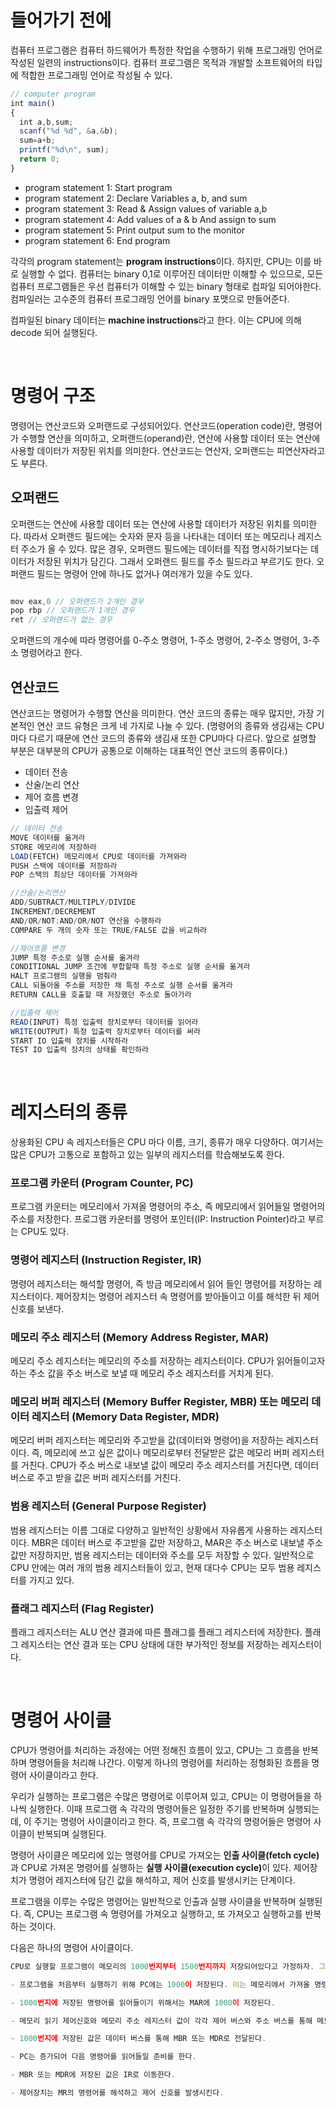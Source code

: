 # 들어가기 전에

컴퓨터 프로그램은 컴퓨터 하드웨어가 특정한 작업을 수행하기 위해 프로그래밍 언어로 작성된 일련의 instructions이다. 컴퓨터 프로그램은 목적과 개발할 소프트웨어의 타입에 적합한 프로그래밍 언어로 작성될 수 있다.

```js
// computer program
int main()
{
  int a,b,sum;
  scanf("%d %d", &a,&b);
  sum=a+b;
  printf("%d\n", sum);
  return 0;
}
```

- program statement 1: Start program
- program statement 2: Declare Variables a, b, and sum
- program statement 3: Read & Assign values of variable a,b
- program statement 4: Add values of a & b And assign to sum
- program statement 5: Print output sum to the monitor
- program statement 6: End program

각각의 program statement는 <b>program instructions</b>이다. 하지만, CPU는 이를 바로 실행할 수 없다. 컴퓨터는 binary 0,1로 이루어진 데이터만 이해할 수 있으므로, 모든 컴퓨터 프로그램들은 우선 컴퓨터가 이해할 수 있는 binary 형태로 컴파일 되어야한다. 컴파일러는 고수준의 컴퓨터 프로그래밍 언어를 binary 포맷으로 만들어준다.

컴파일된 binary 데이터는 <b>machine instructions</b>라고 한다. 이는 CPU에 의해 decode 되어 실행된다.

<br>

# 명령어 구조

명령어는 연산코드와 오퍼랜드로 구성되어있다. 연산코드(operation code)란, 명령어가 수행할 연산을 의미하고, 오퍼랜드(operand)란, 연산에 사용할 데이터 또는 연산에 사용할 데이터가 저장된 위치를 의미한다. 연산코드는 연산자, 오퍼랜드는 피연산자라고도 부른다.

## 오퍼랜드

오퍼랜드는 연산에 사용할 데이터 또는 연산에 사용할 데이터가 저장된 위치를 의미한다. 따라서 오퍼랜드 필드에는 숫자와 문자 등을 나타내는 데이터 또는 메모리나 레지스터 주소가 올 수 있다. 많은 경우, 오퍼랜드 필드에는 데이터를 직접 명시하기보다는 데이터가 저장된 위치가 담긴다. 그래서 오퍼랜드 필드를 주소 필드라고 부르기도 한다. 오퍼랜드 필드는 명령어 안에 하나도 없거나 여러개가 있을 수도 있다.

```js

mov eax,0 // 오퍼랜드가 2개인 경우
pop rbp // 오퍼랜드가 1개인 경우
ret // 오퍼랜드가 없는 경우
```

오퍼랜드의 개수에 따라 명령어를 0-주소 명령어, 1-주소 명령어, 2-주소 명령어, 3-주소 명령어라고 한다.

## 연산코드

연산코드는 명령어가 수행할 연산을 의미한다. 연산 코드의 종류는 매우 많지만, 가장 기본적인 연산 코드 유형은 크게 네 가지로 나눌 수 있다. (명령어의 종류와 생김새는 CPU마다 다르기 때문에 연산 코드의 종류와 생김새 또한 CPU마다 다르다. 앞으로 설명할 부분은 대부분의 CPU가 공통으로 이해하는 대표적인 연산 코드의 종류이다.)

- 데이터 전송
- 산술/논리 연산
- 제어 흐름 변경
- 입출력 제어

```js
// 데이터 전송
MOVE 데이터를 옮겨라
STORE 메모리에 저장하라
LOAD(FETCH) 메모리에서 CPU로 데이터를 가져와라
PUSH 스택에 데이터를 저장하라
POP 스택의 최상단 데이터를 가져와라

//산술/논리연산
ADD/SUBTRACT/MULTIPLY/DIVIDE
INCREMENT/DECREMENT
AND/OR/NOT:AND/OR/NOT 연산을 수행하라
COMPARE 두 개의 숫자 또는 TRUE/FALSE 값을 비교하라

//제어흐름 변경
JUMP 특정 주소로 실행 순서를 옮겨라
CONDITIONAL JUMP 조건에 부합할때 특정 주소로 실행 순서를 옮겨라
HALT 프로그램의 실행을 멈춰라
CALL 되돌아올 주소를 저장한 채 특정 주소로 실행 순서를 옮겨라
RETURN CALL을 호출할 때 저장했던 주소로 돌아가라

//입출력 제어
READ(INPUT) 특정 입출력 장치로부터 데이터를 읽어라
WRITE(OUTPUT) 특정 입출력 장치로부터 데이터를 써라
START IO 입출력 장치를 시작하라
TEST IO 입출력 장치의 상태를 확인하라
```

<br>

# 레지스터의 종류

상용화된 CPU 속 레지스터들은 CPU 마다 이름, 크기, 종류가 매우 다양하다. 여기서는 많은 CPU가 고통으로 포함하고 있는 일부의 레지스터를 학습해보도록 한다.

### 프로그램 카운터 (Program Counter, PC)

프로그램 카운터는 메모리에서 가져올 명령어의 주소, 즉 메모리에서 읽어들일 명령어의 주소를 저장한다. 프로그램 카운터를 명령어 포인터(IP: Instruction Pointer)라고 부르는 CPU도 있다.

### 명령어 레지스터 (Instruction Register, IR)

명령어 레지스터는 해석할 명령어, 즉 방금 메모리에서 읽어 들인 명령어를 저장하는 레지스터이다. 제어장치는 명령어 레지스터 속 명령어를 받아들이고 이를 해석한 뒤 제어 신호를 보낸다.

### 메모리 주소 레지스터 (Memory Address Register, MAR)

메모리 주소 레지스터는 메모리의 주소를 저장하는 레지스터이다. CPU가 읽어들이고자 하는 주소 값을 주소 버스로 보낼 때 메모리 주소 레지스터를 거치게 된다.

### 메모리 버퍼 레지스터 (Memory Buffer Register, MBR) 또는 메모리 데이터 레지스터 (Memory Data Register, MDR)

메모리 버퍼 레지스터는 메모리와 주고받을 값(데이터와 명령어)을 저장하는 레지스터이다. 즉, 메모리에 쓰고 싶은 값이나 메모리로부터 전달받은 값은 메모리 버퍼 레지스터를 거친다. CPU가 주소 버스로 내보낼 값이 메모리 주소 레지스터를 거친다면, 데이터 버스로 주고 받을 값은 버퍼 레지스터를 거친다.

### 범용 레지스터 (General Purpose Register)

범용 레지스터는 이름 그대로 다양하고 일반적인 상황에서 자유롭게 사용하는 레지스터이다. MBR은 데이터 버스로 주고받을 값만 저장하고, MAR은 주소 버스로 내보낼 주소값만 저장하지만, 범용 레지스터는 데이터와 주소를 모두 저장할 수 있다. 일반적으로 CPU 안에는 여러 개의 범용 레지스터들이 있고, 현재 대다수 CPU는 모두 범용 레지스터를 가지고 있다.

### 플래그 레지스터 (Flag Register)

플래그 레지스터는 ALU 연산 결과에 따른 플래그를 플래그 레지스터에 저장한다. 플래그 레지스터는 연산 결과 또는 CPU 상태에 대한 부가적인 정보를 저장하는 레지스터이다.

<br>

# 명령어 사이클

CPU가 명령어를 처리하는 과정에는 어떤 정해진 흐름이 있고, CPU는 그 흐름을 반복하며 명령어들을 처리해 나간다. 이렇게 하나의 명령어를 처리하는 정형화된 흐름을 명령어 사이클이라고 한다.

우리가 실행하는 프로그램은 수많은 명령어로 이루어져 있고, CPU는 이 명령어들을 하나씩 실행한다. 이때 프로그램 속 각각의 명령어들은 일정한 주기를 반복하며 실행되는데, 이 주기는 명령어 사이클이라고 한다. 즉, 프로그램 속 각각의 명령어들은 명령어 사이클이 반복되며 실행된다.

명령어 사이클은 메모리에 있는 명령어를 CPU로 가져오는 <b>인출 사이클(fetch cycle)</b>과 CPU로 가져온 명령어를 실행하는 <b>실행 사이클(execution cycle)</b>이 있다. 제어장치가 명령어 레지스터에 담긴 값을 해석하고, 제어 신호를 발생시키는 단계이다.

프로그램을 이루는 수많은 명령어는 일반적으로 인출과 실행 사이클을 반복하며 실행된다. 즉, CPU는 프로그램 속 명령어를 가져오고 실행하고, 또 가져오고 실행하고를 반복하는 것이다.

다음은 하나의 명령어 사이클이다.

```js
CPU로 실행할 프로그램이 메모리의 1000번지부터 1500번지까지 저장되어있다고 가정하자. 그리고 1000번지에는 1102(2)이 저장되어 있다.

- 프로그램을 처음부터 실행하기 위해 PC에는 1000이 저장된다. 이는 메모리에서 가져올 명령어가 1000번지에 있다는 걸 의미한다.

- 1000번지에 저장된 명령어를 읽어들이기 위해서는 MAR에 1000이 저장된다.

- 메모리 읽기 제어신호와 메모리 주소 레지스터 값이 각각 제어 버스와 주소 버스를 통해 메모리로 보내진다.

- 1000번지에 저장된 값은 데이터 버스를 통해 MBR 또는 MDR로 전달된다.

- PC는 증가되어 다음 명령어를 읽어들일 준비를 한다.

- MBR 또는 MDR에 저장된 값은 IR로 이동한다.

- 제어장치는 MR의 명령어를 해석하고 제어 신호를 발생시킨다.
```

